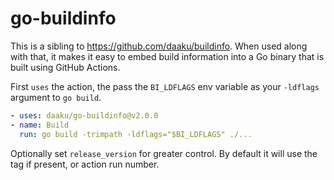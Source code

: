 go-buildinfo
============

This is a sibling to https://github.com/daaku/buildinfo. When used along with
that, it makes it easy to embed build information into a Go binary that is
built using GitHub Actions.

First `uses` the action, the pass the `BI_LDFLAGS` env variable as your
`-ldflags` argument to `go build`.

```yaml
- uses: daaku/go-buildinfo@v2.0.0
- name: Build
  run: go build -trimpath -ldflags="$BI_LDFLAGS" ./...
```

Optionally set `release_version` for greater control. By default it will use
the tag if present, or action run number.
